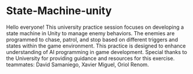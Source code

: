 # State-Machine-unity



Hello everyone! This university practice session focuses on developing a state machine in Unity to manage enemy behaviors. The enemies are programmed to chase, patrol, and stop based on different triggers and states within the game environment. This practice is designed to enhance understanding of AI programming in game development. Special thanks to the University for providing guidance and resources for this exercise. teammates: David Samaniego, Xavier Miguel, Oriol Renom.
